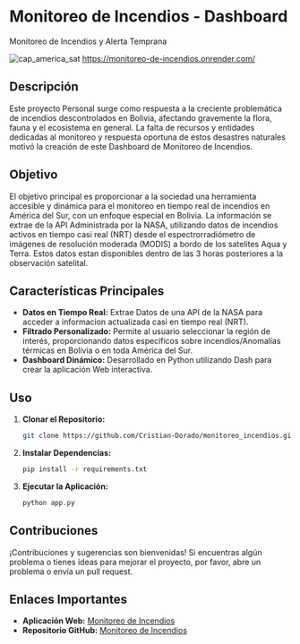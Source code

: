 # Monitoreo de Incendios - Dashboard
Monitoreo de Incendios y Alerta Temprana

![cap_america_sat](https://github.com/Cristian-Dorado/monitoreo_incendios/assets/113219668/0471537f-9aa7-4fd9-9d8b-f9dfa5ce6ccd)
https://monitoreo-de-incendios.onrender.com/

## Descripción

Este proyecto Personal surge como respuesta a la creciente problemática de incendios descontrolados en Bolivia, afectando gravemente la flora, fauna y el ecosistema en general. La falta de recursos y entidades dedicadas al monitoreo y respuesta oportuna de estos desastres naturales motivó la creación de este Dashboard de Monitoreo de Incendios.

## Objetivo

El objetivo principal es proporcionar a la sociedad una herramienta accesible y dinámica para el monitoreo en tiempo real de incendios en América del Sur, con un enfoque especial en Bolivia. La información se extrae de la API Administrada por la NASA, utilizando datos de incendios activos en tiempo casi real (NRT) desde el espectrorradiómetro de imágenes de resolución moderada (MODIS) a bordo de los satelites Aqua y Terra. Estos datos estan disponibles dentro de las 3 horas posteriores a la observación satelital.

## Características Principales

- **Datos en Tiempo Real:** Extrae Datos de una API de la NASA para acceder a informacion actualizada casi en tiempo real (NRT).
- **Filtrado Personalizado:** Permite al usuario seleccionar la región de interés, proporcionando datos específicos sobre incendios/Anomalías térmicas en Bolivia o en toda América del Sur.
- **Dashboard Dinámico:** Desarrollado en Python utilizando Dash para crear la aplicación Web interactiva.


## Uso

1. **Clonar el Repositorio:**
    ```bash
    git clone https://github.com/Cristian-Dorado/monitoreo_incendios.git
    ```

2. **Instalar Dependencias:**
    ```bash
    pip install -r requirements.txt
    ```

3. **Ejecutar la Aplicación:**
    ```bash
    python app.py
    ```

## Contribuciones

¡Contribuciones y sugerencias son bienvenidas! Si encuentras algún problema o tienes ideas para mejorar el proyecto, por favor, abre un problema o envía un pull request.

## Enlaces Importantes

- **Aplicación Web:** [Monitoreo de Incendios](https://monitoreo-de-incendios.onrender.com)
- **Repositorio GitHub:** [Monitoreo de Incendios](https://github.com/Cristian-Dorado/monitoreo_incendios)
